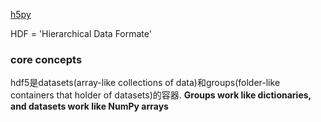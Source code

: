 [h5py](http://docs.h5py.org/en/latest/)

HDF = 'Hierarchical Data Formate'

### core concepts
hdf5是datasets(array-like collections of data)和groups(folder-like containers that holder of datasets)的容器.
    **Groups work like dictionaries, and datasets work like NumPy arrays**